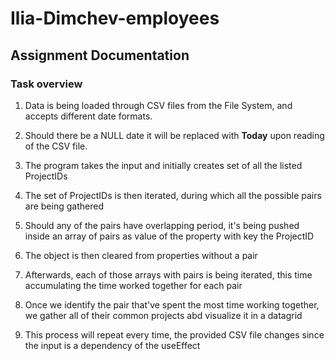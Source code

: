 # Ilia-Dimchev-employees
## Assignment Documentation

### Task overview
1. Data is being loaded through CSV files from the File System, and accepts different date formats.

2. Should there be a NULL date it will be replaced with **Today** upon reading of the CSV file.

3. The program takes the input and initially creates set of all the listed ProjectIDs

4. The set of ProjectIDs is then iterated, during which all the possible pairs are being gathered

5. Should any of the pairs have overlapping period, it's being pushed inside an array of pairs as value of the property with key the ProjectID

6. The object is then cleared from properties without a pair

7. Afterwards, each of those arrays with pairs is being iterated, this time accumulating the time worked together for each pair

8. Once we identify the pair that've spent the most time working together, we gather all of their common projects abd visualize it in a datagrid

9. This process will repeat every time, the provided CSV file changes since the input is a dependency of the useEffect
